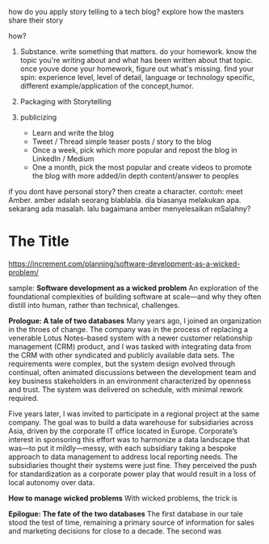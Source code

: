 how do you apply story telling to a tech blog?
explore how the masters share their story


how?
1. Substance. write something that matters.
do your homework. know the topic you're writing about and what has been written about that topic. once youve done your homework, figure out what's missing. 
find your spin: experience level, level of detail, language or technology specific, different example/application of the concept,humor.

2. Packaging with Storytelling
3. publicizing
   - Learn and write the blog
   - Tweet / Thread simple teaser posts / story to the blog
   - Once a week, pick which more popular and repost the blog in LinkedIn / Medium
   - One a month, pick the most popular and create videos to promote the blog with more added/in depth content/answer to peoples

if you dont have personal story? then create a character. contoh: meet Amber. amber adalah seorang blablabla. dia biasanya melakukan apa. sekarang ada masalah. lalu bagaimana amber menyelesaikan mSalahny?



# The Title


https://increment.com/planning/software-development-as-a-wicked-problem/

sample:
**Software development as a wicked problem**
An exploration of the foundational complexities of building software at scale—and why they often distill into human, rather than technical, challenges.

**Prologue: A tale of two databases**
Many years ago, I joined an organization in the throes of change. The company was in the process of replacing a venerable Lotus Notes–based system with a newer customer relationship management (CRM) product, and I was tasked with integrating data from the CRM with other syndicated and publicly available data sets. The requirements were complex, but the system design evolved through continual, often animated discussions between the development team and key business stakeholders in an environment characterized by openness and trust. The system was delivered on schedule, with minimal rework required.

Five years later, I was invited to participate in a regional project at the same company. The goal was to build a data warehouse for subsidiaries across Asia, driven by the corporate IT office located in Europe. Corporate’s interest in sponsoring this effort was to harmonize a data landscape that was—to put it mildly—messy, with each subsidiary taking a bespoke approach to data management to address local reporting needs. The subsidiaries thought their systems were just fine. They perceived the push for standardization as a corporate power play that would result in a loss of local autonomy over data. 

**How to manage wicked problems**
With wicked problems, the trick is

**Epilogue: The fate of the two databases**
The first database in our tale stood the test of time, remaining a primary source of information for sales and marketing decisions for close to a decade. The second was
